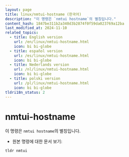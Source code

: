 ```yaml
---
layout: page
title: linux/nmtui-hostname (한국어)
description: "이 명령은 `nmtui hostname`의 별칭입니다."
content_hash: 1847be311b2a340d3b2874f0f59da023769a12ba
last_modified_at: 2024-11-10
related_topics:
  - title: English version
    url: /en/linux/nmtui-hostname.html
    icon: bi bi-globe
  - title: español version
    url: /es/linux/nmtui-hostname.html
    icon: bi bi-globe
  - title: Nederlands version
    url: /nl/linux/nmtui-hostname.html
    icon: bi bi-globe
  - title: polski version
    url: /pl/linux/nmtui-hostname.html
    icon: bi bi-globe
tldri18n_status: 2
---
```

# nmtui-hostname

이 명령은 `nmtui hostname`의 별칭입니다.

- 원본 명령에 대한 문서 보기:

`tldr nmtui`
